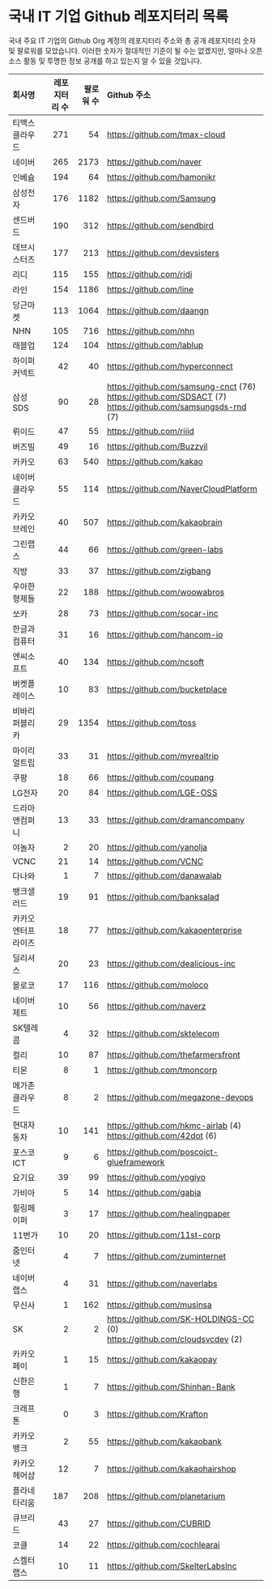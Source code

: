 # 국내 IT 기업 Github 레포지터리 목록
국내 주요 IT 기업의 Github Org 계정의 레포지터리 주소와 총 공개 레포지터리 숫자 및 팔로워를 모았습니다. 이러한 숫자가 절대적인 기준이 될 수는 없겠지만, 얼마나 오픈 소스 활동 및 투명한 정보 공개를 하고 있는지 알 수 있을 것입니다.

<!-- MARKDOWN_TABLE(GITHUB): START -->

| **회사명** | **레포지터리 수** | **팔로워 수** | **Github 주소** |
|:---|---:|---:|:---|
| 티맥스클라우드 | 271 | 54 | https://github.com/tmax-cloud |
| 네이버 | 265 | 2173 | https://github.com/naver |
| 인베슘 | 194 | 64 | https://github.com/hamonikr |
| 삼성전자 | 176 | 1182 | https://github.com/Samsung |
| 센드버드 | 190 | 312 | https://github.com/sendbird |
| 데브시스터즈 | 177 | 213 | https://github.com/devsisters |
| 리디 | 115 | 155 | https://github.com/ridi |
| 라인 | 154 | 1186 | https://github.com/line |
| 당근마켓 | 113 | 1064 | https://github.com/daangn |
| NHN | 105 | 716 | https://github.com/nhn |
| 래블업 | 124 | 104 | https://github.com/lablup |
| 하이퍼커넥트 | 42 | 40 | https://github.com/hyperconnect |
| 삼성SDS | 90 | 28 | https://github.com/samsung-cnct (76)<br />https://github.com/SDSACT (7)<br />https://github.com/samsungsds-rnd (7) |
| 뤼이드 | 47 | 55 | https://github.com/riiid |
| 버즈빌 | 49 | 16 | https://github.com/Buzzvil |
| 카카오 | 63 | 540 | https://github.com/kakao |
| 네이버클라우드 | 55 | 114 | https://github.com/NaverCloudPlatform |
| 카카오브레인 | 40 | 507 | https://github.com/kakaobrain |
| 그린랩스 | 44 | 66 | https://github.com/green-labs |
| 직방 | 33 | 37 | https://github.com/zigbang |
| 우아한형제들 | 22 | 188 | https://github.com/woowabros |
| 쏘카 | 28 | 73 | https://github.com/socar-inc |
| 한글과컴퓨터 | 31 | 16 | https://github.com/hancom-io |
| 엔씨소프트 | 40 | 134 | https://github.com/ncsoft |
| 버켓플레이스 | 10 | 83 | https://github.com/bucketplace |
| 비바리퍼블리카 | 29 | 1354 | https://github.com/toss |
| 마이리얼트립 | 33 | 31 | https://github.com/myrealtrip |
| 쿠팡 | 18 | 66 | https://github.com/coupang |
| LG전자 | 20 | 84 | https://github.com/LGE-OSS |
| 드라마앤컴퍼니 | 13 | 33 | https://github.com/dramancompany |
| 야놀자 | 2 | 20 | https://github.com/yanolja |
| VCNC | 21 | 14 | https://github.com/VCNC |
| 다나와 | 1 | 7 | https://github.com/danawalab |
| 뱅크샐러드 | 19 | 91 | https://github.com/banksalad |
| 카카오엔터프라이즈 | 18 | 77 | https://github.com/kakaoenterprise |
| 딜리셔스 | 20 | 23 | https://github.com/dealicious-inc |
| 몰로코 | 17 | 116 | https://github.com/moloco |
| 네이버제트 | 10 | 56 | https://github.com/naverz |
| SK텔레콤 | 4 | 32 | https://github.com/sktelecom |
| 컬리 | 10 | 87 | https://github.com/thefarmersfront |
| 티몬 | 8 | 1 | https://github.com/tmoncorp |
| 메가존클라우드 | 8 | 2 | https://github.com/megazone-devops |
| 현대자동차 | 10 | 141 | https://github.com/hkmc-airlab (4)<br />https://github.com/42dot (6) |
| 포스코ICT | 9 | 6 | https://github.com/poscoict-glueframework |
| 요기요 | 39 | 99 | https://github.com/yogiyo |
| 가비아 | 5 | 14 | https://github.com/gabia |
| 힐링페이퍼 | 3 | 17 | https://github.com/healingpaper |
| 11번가 | 10 | 20 | https://github.com/11st-corp |
| 줌인터넷 | 4 | 7 | https://github.com/zuminternet |
| 네이버랩스 | 4 | 31 | https://github.com/naverlabs |
| 무신사 | 1 | 162 | https://github.com/musinsa |
| SK | 2 | 2 | https://github.com/SK-HOLDINGS-CC (0)<br />https://github.com/cloudsvcdev (2) |
| 카카오페이 | 1 | 15 | https://github.com/kakaopay |
| 신한은행 | 1 | 7 | https://github.com/Shinhan-Bank |
| 크레프톤 | 0 | 3 | https://github.com/Krafton |
| 카카오뱅크 | 2 | 55 | https://github.com/kakaobank |
| 카카오헤어샵 | 12 | 7 | https://github.com/kakaohairshop |
| 플라네타리움 | 187 | 208 | https://github.com/planetarium |
| 큐브리드 | 43 | 27 | https://github.com/CUBRID |
| 코클 | 14 | 22 | https://github.com/cochlearai |
| 스켈터랩스 | 10 | 11 | https://github.com/SkelterLabsInc |

<!-- MARKDOWN_TABLE(GITHUB): END -->
